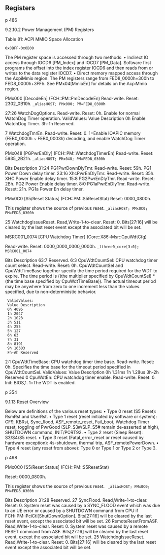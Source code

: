## Registers

p 486

9.2.10.2 Power Management (PM) Registers

Table 81: ACPI MMIO Space Allocation

```
0x0BFF-0x0B00
```

The PM register space is accessed through two methods:
 • Indirect IO access through IOCD6 [PM_Index] and IOCD7 [PM_Data]. Software
   first programs the offset into the index register IOCD6 and then reads from
   or writes to the data register IOCD7.
 • Direct memory mapped access through the AcpiMmio region. The PM registers
   range from FED8_0000h+300h to FED8_0000h+3FFh. See PMx04[MmioEn] for details
   on the AcpiMmio region.

PMx000 [DecodeEn] (FCH::PM::PmDecodeEn)
Read-write. Reset: 2302_0B10h.
`_aliasHOST; PMx000; PM=FED8_0300h`

27:26 WatchDogOptions. Read-write. Reset: 0h. Enable for normal WatchDog Timer operation.
  ValidValues:
  Value Description
  0h Enable WatchDog Timer.
  3h-1h Reserved.

7 WatchdogTmrEn. Read-write. Reset: 0. 1=Enable IOAPIC memory (FEB0_0000h ~ FEB0_0003h) decoding, and enable WatchDog Timer operation.


PMx048 [PGPwrEnDly] (FCH::PM::WatchdogTimerEn)
Read-write. Reset: 5935_2B21h.
`_aliasHOST; PMx048; PM=FED8_0300h`

 Bits Description
 31:24 PG1PwrDownDlyTmr. Read-write. Reset: 59h. PG1 Power Down delay timer.
 23:16 XhcPwrEnDlyTmr. Read-write. Reset: 35h. XHC Power Enable delay timer.
 15:8 PG2PwrEnDlyTmr. Read-write. Reset: 2Bh. PG2 Power Enable delay timer.
 8:0 PG1aPwrEnDlyTmr. Read-write. Reset: 21h. PG1a Power En delay timer.

PMx0C0 [S5/Reset Status] (FCH::PM::S5ResetStat)
 Reset: 0000_0800h.

This register shows the source of previous reset.
`_aliasHOST; PMx0C0; PM=FED8_0300h`

25 WatchdogIssueReset. Read,Write-1-to-clear. Reset: 0. Bits[27:16] will be
   cleared by the last reset event except the associated bit will be set.


MSRC001_0074 [CPU Watchdog Timer] (Core::X86::Msr::CpuWdtCfg)

 Read-write. Reset: 0000_0000_0000_0000h.
`_lthree0_core[3:0]; MSRC001_0074`

 Bits Description
 63:7 Reserved.
 6:3 CpuWdtCountSel: CPU watchdog timer count select. Read-write. Reset: 0h.
     CpuWdtCountSel and CpuWdtTimeBase together specify the time period required
     for the WDT to expire. The time period is ((the multiplier specified by
     CpuWdtCountSel) * (the time base specified by CpuWdtTimeBase)). The actual
     timeout period may be anywhere from zero to one increment less than the
     values specified, due to non-deterministic behavior.

     ValidValues:
     Value Description
     0h 4095
     1h 2047
     2h 1023
     3h 511
     4h 255
     5h 127
     6h 63
     7h 31
     8h 8191
     9h 16383
     Fh-Ah Reserved
 2:1 CpuWdtTimeBase: CPU watchdog timer time base. Read-write. Reset: 0h.
     Specifies the time base for the timeout period specified in CpuWdtCountSel.
     ValidValues:
     Value Description
     0h 1.31ms
     1h 1.28us
     3h-2h Reserved
 0 CpuWdtEn: CPU watchdog timer enable. Read-write.
   Reset: 0. Init: BIOS,1. 1=The WDT is enabled.


p 354

9.1.13 Reset Overview

 Below are definitions of the various reset types:
 • Type 0 reset (S5 Reset): RsmRst and UserRst.
 • Type 1 reset (reset initiated by software or system): CF9, KBRst, Sync_flood,
   ASF_remote_reset, Fail_boot, Watchdog Timer reset, toggling of PwrGood
   (SLP_S3#/SLP_S5# remain de-asserted at high), SHUTDOWN command, INIT/PORT92.
 • Type 2 reset (Sleep Reset): S3/S4/S5 reset.
 • Type 3 reset (Fatal_error_reset or reset caused by hardware exception):
   4s-shutdown, thermal trip, ASF_remotePowerDown.
 • Type 4 reset (any reset from above): Type 0 or Type 1 or Type 2 or Type 3.


p 498

PMx0C0 [S5/Reset Status] (FCH::PM::S5ResetStat)

 Reset: 0000_0800h.

This register shows the source of previous reset.
` _aliasHOST; PMx0C0; PM=FED8_0300h`

 Bits Description
 31:28 Reserved.
 27 SyncFlood. Read,Write-1-to-clear. Reset: 0. System reset was caused by a
    SYNC_FLOOD event which was due to an UE error or caused by a SHUTDOWN
    command from CPU if FCH::PM::PciCtl[ShutDownOption]. Bits[27:16] will be
    cleared by the last reset event, except the associated bit will be set.
 26 RemoteResetFromASF. Read,Write-1-to-clear. Reset: 0. System reset was caused
    by a remote RESET command from ASF. Bits[27:16] will be cleared by the last
    reset event, except the associated bit will be set.
 25 WatchdogIssueReset. Read,Write-1-to-clear. Reset: 0. Bits[27:16] will be
    cleared by the last reset event except the associated bit will be set.
